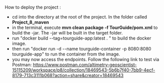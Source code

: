 How to deploy the project : 
- cd into the directory at the root of the project. In the folder called  **Project_8_maven** 
- in the terminal, execute  **mvn clean package -f TourGuide/pom.xml**  to build the -jar. The -jar will be built in the target folder. 
- run "docker build --tag=tourguide-app:latest . "  to build the docker image. 
- then run "docker run -d --name tourguide-container -p 8080:8080 tourguide-app"  to run the container from the image. 
- you may now access the endpoints. Follow the following link to test via Postman:
https://www.postman.com/altimetry-geoscientist-15115209/workspace/p8/collection/18469543-5b6b7f40-7bb9-4ecf-8179-713c3111b068?action=share&creator=18469543



